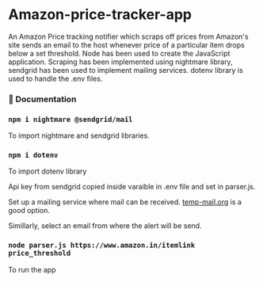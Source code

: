 # Amazon-price-tracker-app

An Amazon Price tracking notifier which scraps off prices from Amazon's site sends an email to the host whenever price of a particular item drops
below a set threshold. Node has been used to create the JavaScript application. Scraping has been implemented using nightmare library, sendgrid
has been used to implement mailing services. dotenv library is used to handle the .env files.

### 🚀️ Documentation

### `npm i nightmare @sendgrid/mail` 
To import nightmare and sendgrid libraries.




### `npm i dotenv`
To import dotenv library

Api key from sendgrid copied inside varaible in .env file and set in parser.js.

Set up a mailing service where mail can be received. [temp-mail.org](https://temp-mail.org/en/) is a good option.

Simillarly, select an email from where the alert will be send.

### `node parser.js https://www.amazon.in/itemlink price_threshold`
To run the app
